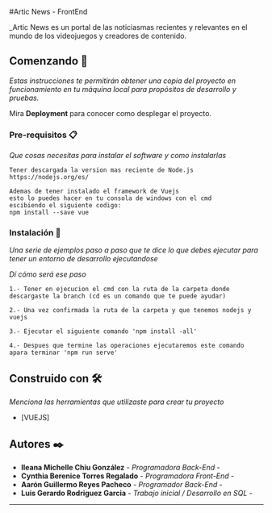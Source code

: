 #Artic News - FrontEnd

_Artic News es un portal de las noticiasmas recientes y relevantes en el mundo de los videojuegos y creadores de contenido.


## Comenzando 🚀

_Estas instrucciones te permitirán obtener una copia del proyecto en funcionamiento en tu máquina local para propósitos de desarrollo y pruebas._

Mira **Deployment** para conocer como desplegar el proyecto.


### Pre-requisitos 📋

_Que cosas necesitas para instalar el software y como instalarlas_

```
Tener descargada la version mas reciente de Node.js
https://nodejs.org/es/

Ademas de tener instalado el framework de Vuejs
esto lo puedes hacer en tu consola de windows con el cmd
escibiendo el siguiente codigo:
npm install --save vue
```

### Instalación 🔧

_Una serie de ejemplos paso a paso que te dice lo que debes ejecutar para tener un entorno de desarrollo ejecutandose_

_Dí cómo será ese paso_

```
1.- Tener en ejecucion el cmd con la ruta de la carpeta donde descargaste la branch (cd es un comando que te puede ayudar)
```
```
2.- Una vez confirmada la ruta de la carpeta y que tenemos nodejs y vuejs
```
```
3.- Ejecutar el siguiente comando 'npm install -all'
```
```
4.- Despues que termine las operaciones ejecutaremos este comando apara terminar 'npm run serve'
```


## Construido con 🛠️

_Menciona las herramientas que utilizaste para crear tu proyecto_

* [VUEJS]


## Autores ✒️

* **Ileana Michelle Chiu González** - *Programadora Back-End* - 
* **Cynthia Berenice Torres Regalado** - *Programadora Front-End* - 
* **Aarón Guillermo Reyes Pacheco** - *Programador Back-End* -
* **Luis Gerardo Rodriguez Garcia** - *Trabajo inicial / Desarrollo en SQL* -

---
